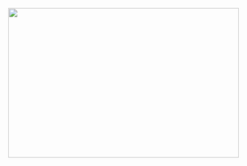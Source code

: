 
<p align="center">
  <img width="460" height="300" src="![dragon ball z GIF - Find   Share on GIPHY](https://github.com/user-attachments/assets/b99052cc-b754-4ae0-8e6c-66e94e2e4acc)">
</p>
